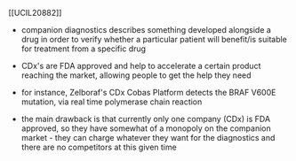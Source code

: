 [[UCIL20882]]

- companion diagnostics describes something developed alongside a drug in order to verify whether a particular patient will benefit/is suitable for treatment from a specific drug
- CDx's are FDA approved and help to accelerate a certain product reaching the market, allowing people to get the help they need

- for instance, Zelboraf's CDx Cobas Platform detects the BRAF V600E mutation, via real time polymerase chain reaction
 - the main drawback is that currently only one company (CDx) is FDA approved, so they have somewhat of a monopoly on the companion market - they can charge whatever they want for the diagnostics and there are no competitors at this given time